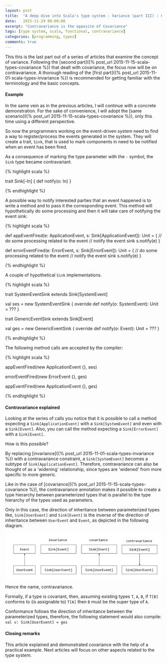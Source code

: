 ```yaml
---
layout: post
title:  "A deep dive into Scala's type system : Variance (part III) : Contravariance"
date:   2015-11-29 00:00:00
excerpt: "Contravariance is the opposite of Covariance"
tags: [type system, scala, functional, contravariance]
categories: [programming, types]
comments: true
---
```


This this is the last part out of a series of articles that examine the concept
of variance. Following the
[second part]({% post_url 2015-11-15-scala-types-covariance %}) that dealt with
covariance, the focus now will be on contravariance. A thorough reading of the
[first part]({% post_url 2015-11-01-scala-types-invariance %}) is recommended
for getting familiar with the terminology and the basic concepts.

#### Example

In the same vein as in the previous articles, I will continue with a concrete
demonstration. For the sake of convenience, I will adopt the
[same scenario]({% post_url 2015-11-15-scala-types-covariance %}), only this time
using a different perspective.

So now the programmers working on the event-driven system need to find a way to
register/process the events generated in the system. They will create a trait,
`Sink`, that is used to mark components in need to be notified when an event has
been fired.

As a consequence of marking the type parameter with the `-` symbol, the `Sink`
type became contravariant.

{% highlight scala %}

trait Sink[-In] {
  def notify(o: In)
}

{% endhighlight %}

A possible way to notify interested parties that an event happened is to write
a method and to pass it the corresponding event. This method will hypothetically
do some processing and then it will take care of notifying the event sink:

{% highlight scala %}

def appEventFired(e: ApplicationEvent, s: Sink[ApplicationEvent]): Unit = {
  // do some processing related to the event
  // notify the event sink
  s.notify(e)
}

def errorEventFired(e: ErrorEvent, s: Sink[ErrorEvent]): Unit = {
  // do some processing related to the event
  // notify the event sink
  s.notify(e)
}

{% endhighlight %}

A couple of hypothetical `Sink` implementations.

{% highlight scala %}

trait SystemEventSink extends Sink[SystemEvent]

val ses = new SystemEventSink {
  override def notify(o: SystemEvent): Unit = ???
}

trait GenericEventSink extends Sink[Event]

val ges = new GenericEventSink {
  override def notify(o: Event): Unit = ???
}

{% endhighlight %}

The following method calls are accepted by the compiler:

{% highlight scala %}

appEventFired(new ApplicationEvent {}, ses)

errorEventFired(new ErrorEvent {}, ges)

appEventFired(new ApplicationEvent {}, ges)

{% endhighlight %}

#### Contravariance explained

Looking at the series of calls you notice that it is possible to call a method
expecting a `Sink[ApplicationEvent]` with a `Sink[SystemEvent]` and even with
a `Sink[Event]`.
Also, you can call the method expecting a `Sink[ErrorEvent]` with a
`Sink[Event]`.

How is this possible?

By replacing [invariance]({% post_url 2015-11-01-scala-types-invariance %})
with a contravariance constraint, a `Sink[SystemEvent]` becomes a subtype of
`Sink[ApplicationEvent]`. Therefore, contravariance can also be thought of as a
'widening' relationship, since types are 'widened' from more specific to more
generic.

Like in the case of [covariance]({% post_url 2015-11-15-scala-types-covariance %}),
the contravariance annotation makes it possible to create a type hierarchy
between parameterized types that is parallel to the type hierarchy of the types
used as parameters.

Only in this case, the direction of inheritance between parameterized
types like, `Sink[UserEvent]` and `Sink[Event]` is the inverse of the
direction of inheritance between `UserEvent` and `Event`, as depicted in the
following diagram.

![](/images/scala-contravariance-pic.png)

Hence the name, contravariance.

Formally, if a type is covariant, then, assuming existing types `T`, `A`, `B`,
if `T[B]` conforms to (is assignable to) `T[A]` then `B` must be the super type
of `A`.

Conformance follows the direction of inheritance between the parameterized
types, therefore, the following statement would also compile:
`val v: Sink[UserEvent] = ges`

#### Closing remarks

This article explained and demonstrated covariance with the help of a practical
example. Next articles will focus on other aspects related to the type system.
